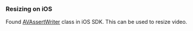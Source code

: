 
### Resizing on iOS

Found [AVAssertWriter](https://developer.apple.com/documentation/avfoundation/avassetwriter) class in iOS SDK. This can be used to resize video.